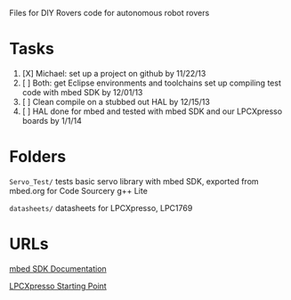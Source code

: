 Files for DIY Rovers code for autonomous robot rovers

# Tasks

 1. [X] Michael: set up a project on github by 11/22/13
 2. [ ] Both: get Eclipse environments and toolchains set up compiling test code with mbed SDK by 12/01/13
 3. [ ] Clean compile on a stubbed out HAL by 12/15/13
 4. [ ] HAL done for mbed and tested with mbed SDK and our LPCXpresso boards by 1/1/14

# Folders

`Servo_Test/` tests basic servo library with mbed SDK, exported from mbed.org for Code Sourcery g++ Lite

`datasheets/` datasheets for LPCXpresso, LPC1769

# URLs

[mbed SDK Documentation](http://mbed.org/handbook/mbed-SDK)

[LPCXpresso Starting Point](http://www.nxp.com/techzones/microcontrollers-techzone/tools-ecosystem/lpcxpresso.html)

